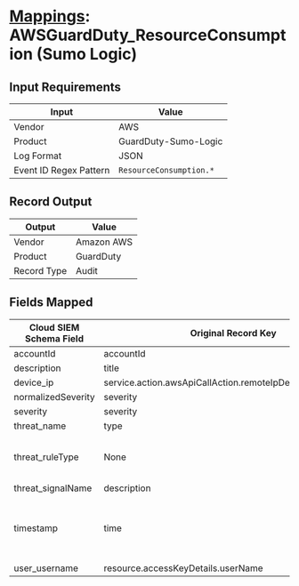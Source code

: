 # [Mappings](README.md): AWSGuardDuty_ResourceConsumption (Sumo Logic)

## Input Requirements

|Input|Value|
|-----|-----|
|Vendor|AWS|
|Product|GuardDuty-Sumo-Logic|
|Log Format|JSON|
|Event ID Regex Pattern|`ResourceConsumption.*`|

## Record Output

|Output|Value|
|------|-----|
|Vendor|Amazon AWS|
|Product|GuardDuty|
|Record Type|Audit|

## Fields Mapped

|Cloud SIEM Schema Field|Original Record Key|Notes|
|-----------------------|-------------------|-----|
|accountId|accountId||
|description|title||
|device_ip|service.action.awsApiCallAction.remoteIpDetails.ipAddressV4||
|normalizedSeverity|severity||
|severity|severity||
|threat_name|type||
|threat_ruleType|None|The static text `direct` is populated in this schema field.|
|threat_signalName|description||
|timestamp|time|We expect the orginal record value of `time` is in the format `yyyy-MM-dd'T'HH:mm:ss'Z'`|
|user_username|resource.accessKeyDetails.userName||

